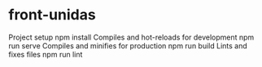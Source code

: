 # front-unidas

Project setup
npm install
Compiles and hot-reloads for development
npm run serve
Compiles and minifies for production
npm run build
Lints and fixes files
npm run lint
